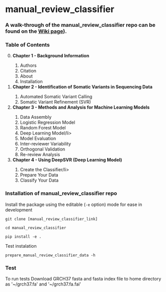 # manual_review_classifier
### A walk-through of the manual_review_classifier repo can be found on the [Wiki page](https://github.com/griffithlab/manual_review_classifier/wiki)). 


### Table of Contents

<ol start="0">
  <li><strong>Chapter 1 - Background Information</strong></li>
  <ol start="i">
    <li>Authors</li>
    <li>Citation</li>
    <li>About</li>
    <li>Installation</li>
  </ol>
  <li><strong>Chapter 2 - Identification of Somatic Variants in Sequencing Data</strong></li>
  <ol start="i">
    <li>Automated Somatic Variant Calling</li>
    <li>Somatic Variant Refinement (SVR)</li>
  </ol>
  <li><strong>Chapter 3 - Methods and Analysis for Machine Learning Models </strong></li>
  <ol start="i">
    <li>Data Assembly</li>
    <li>Logistic Regression Model</li>
    <li>Random Forest Model</li>
    <li>Deep Learning Model/li>
    <li>Model Evaluation</li>
    <li>Inter-reviewer Variability</li>
    <li>Orthogonal Validation</li>
    <li>Re-review Analysis</li>
  </ol>
  <li><strong>Chapter 4 - Using DeepSVR (Deep Learning Model) </strong></li>
  <ol start="i">  
    <li>Create the Classifier/li>
    <li>Prepare Your Data</li>
    <li>Classify Your Data</li>
  </ol>
</ol>

### Installation of manual_review_classifier repo

Install the package using the editable (`-e` option) mode for ease in development

`git clone [manual_review_classifier_link]`

`cd manual_review_classifier`

`pip install -e .`

Test instalation 

`prepare_manual_review_classifier_data -h`

### Test

To run tests Download GRCH37 fasta and fasta index file to home directory as 
'\~/grch37.fa' and '\~/grch37.fa.fai'
